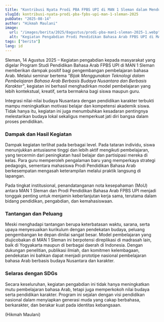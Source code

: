 ```yaml
---
title: "Kontribusi Nyata Prodi PBA FPBS UPI di MAN 1 Sleman dalam Mendukung SDGs"
slugId: kontribusi-nyata-prodi-pba-fpbs-upi-man-1-sleman-2025
pubDate: "2025-08-14"
author: "Hikmah Maulani"
image:
  url: "/images/berita/2025/8agustus/prodi-pba-man1-sleman-2025-1.webp"
  alt: "Kegiatan Pengabdian Prodi Pendidikan Bahasa Arab FPBS UPI di MAN 1 Sleman"
tags: ["berita"]
lang: id
---
```


Sleman, 14 Agustus 2025 – Kegiatan pengabdian kepada masyarakat yang digelar Program Studi Pendidikan Bahasa Arab FPBS UPI di MAN 1 Sleman memberikan dampak positif bagi pengembangan pembelajaran bahasa Arab. Melalui seminar bertema *“Bijak Menggunakan Teknologi dalam Pembelajaran Bahasa Arab Berbasis Budaya Nusantara dan Berbasis Karakter”*, kegiatan ini berhasil menghadirkan model pembelajaran yang lebih kontekstual, kreatif, serta bermakna bagi siswa maupun guru.  

Integrasi nilai-nilai budaya Nusantara dengan pendidikan karakter terbukti mampu meningkatkan motivasi belajar dan kompetensi akademik siswa. Tidak hanya itu, kegiatan ini juga menumbuhkan kesadaran pentingnya melestarikan budaya lokal sekaligus memperkuat jati diri bangsa dalam proses pendidikan.  

### Dampak dan Hasil Kegiatan
Dampak kegiatan terlihat pada berbagai level. Pada tataran individu, siswa menunjukkan antusiasme tinggi dan lebih aktif mengikuti pembelajaran, yang tercermin dari peningkatan hasil belajar dan partisipasi mereka di kelas. Para guru memperoleh pengalaman baru yang memperkaya strategi pedagogis, sementara mahasiswa Prodi Pendidikan Bahasa Arab berkesempatan mengasah keterampilan melalui praktik langsung di lapangan.  

Pada tingkat institusional, penandatanganan nota kesepahaman (MoU) antara MAN 1 Sleman dan Prodi Pendidikan Bahasa Arab FPBS UPI menjadi tonggak penting untuk menjamin keberlanjutan kerja sama, terutama dalam bidang pendidikan, pengabdian, dan kemahasiswaan.  

### Tantangan dan Peluang
Meski menghadapi tantangan berupa keterbatasan waktu, sarana, serta upaya menyesuaikan kurikulum dengan pendekatan budaya, peluang pengembangan ke depan dinilai sangat besar. Model pembelajaran yang diujicobakan di MAN 1 Sleman ini berpotensi direplikasi di madrasah lain, baik di Yogyakarta maupun di berbagai daerah di Indonesia. Dengan dukungan penelitian, publikasi ilmiah, dan komitmen kelembagaan, pendekatan ini bahkan dapat menjadi prototipe nasional pembelajaran bahasa Arab berbasis budaya Nusantara dan karakter.  

### Selaras dengan SDGs
Secara keseluruhan, kegiatan pengabdian ini tidak hanya meningkatkan mutu pembelajaran bahasa Arab, tetapi juga memperkokoh nilai budaya serta pendidikan karakter. Program ini sejalan dengan visi pendidikan nasional dalam menyiapkan generasi muda yang cakap berbahasa, berkarakter, dan berakar kuat pada identitas kebangsaan.  

(Hikmah Maulani)  
